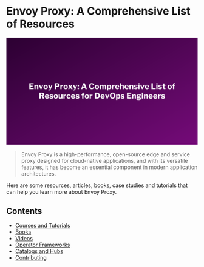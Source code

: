 # Envoy Proxy: A Comprehensive List of Resources
![envoy-title](./img/envoy.png)
> Envoy Proxy is a high-performance, open-source edge and service proxy designed for cloud-native applications, and with its versatile features, it has become an essential component in modern application architectures.

Here are some resources, articles, books, case studies and tutorials that can help you learn more about Envoy Proxy.

## Contents
- [Courses and Tutorials](#courses-and-tutorials)
- [Books](#books)
- [Videos](#videos)
- [Operator Frameworks](#operator-frameworks)
- [Catalogs and Hubs](#catalogs-and-Hubs)
- [Contributing](#contributing)
